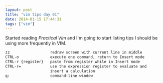 ```yaml
---
layout: post
title: "vim tips day 01"
date: 2014-01-15 17:44:31
tags: ["vim"]
---
```


Started reading _Practical Vim_ and I'm going to start listing tips I
should be using more frequently in VIM.

```txt
zz                  redraw screen with current line in middle 
CTRL-o              execute one command, return to Insert mode
CTRL-r {register}   paste from register while in Insert mode 
CTRL-r=             use the expression register to evaluate and 
                    insert a calculation           
q:                  command-line window
```
